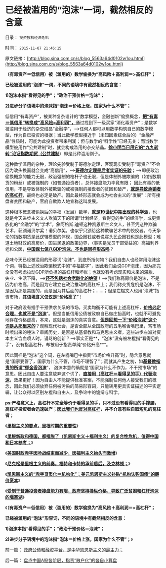 # 已经被滥用的“泡沫”一词，截然相反的含意

目录： `投资投机经济危机` 

时间： `2015-11-07 21:46:15` 

原文链接：[http://blog.sina.com.cn/s/blog_5563a64d0102w1ou.html](http://blog.sina.com.cn/s/blog_5563a64d0102w1ou.html)

**（有毒资产＝低信用）被（滥用的）数学偷换为“高风险＋高利润＝>高杠杆”；**

**已经被滥用的“泡沫”一词，不同的语境中有截然相反的含意：**

**1)泡沫本指“看得见的手”；“政治干预价格＝泡沫”；**

**2)进步分子语境中的泡沫指“泡沫＝价格上涨，国家为什么不管”；**





低信用“有毒资产”，被某种复杂设计的“数学模型，金融创新”偷换概念，[**把“有毒＝低信用”转换成“高风险=高利润”，**](../../../2015/11/6/“有毒资产”含义就是“低信用”，所谓泡沫，及高杠杆.md)通过找到下一级买家“消化毒资产”；是数学被滥用于经济的杂交结晶“金融学”，——>任何人都可以用数学构筑自已的数学模型，作为自已投资的根据；当此数学模型接近于（未知因素综合后的）“金融产品”性质时，可能为此投资者带来利润；但与数学的“科学性”已经无关；而当数学模型被用作“公共建制”时，就会构成滥用的杂交结晶。[**徐小明当日用它的“九九转转”论证指数期货（公共建制**](../../../2015/10/4/主流经济学why是伪科学，理解科学的抽象概念.md)）即是此种滥用例子。

这种数学滥用的杂种，理论先验受制于哥德尔定理，客观现实受制于“毒资产”不会因为改头换面就会变成“高信用”，——>[**哥德尔定理是后者实证的先验**](../../../2015/6/8/真改革还是假改革，盯着“市场经济去特权化”；.md)；——>即便政治偷换概念的能力无限，政治强制的枪杆子也无限，但是体制外被欺骗的（如指数期货的粉丝）或被强制的（如普通投资者），总体接盘能力毕竟有限；
因此有毒的低信用，不是导致体制外被欺骗的或被强制的接盘者的贫困和破产，[**就是导致承销者的高杠杆**](../../../2015/11/5/凯恩斯主义的“赤字货币化＝机构化”，廉价资本对国债机构的补贴.md)，最终也必定是破产。因此最终形态就会成为社会主义的“发展”：所有接盘者贫困和破产，官府自欺欺人地宣称这叫发展。

这种根本概念被偷换后的幸福（发展）数学，[**就是19世纪中期出现的科学派**](../../../2012/6/30/科学派替代“君权神授”的宗教信仰；.md)，也就是今天进步主义文人欺骗天下的所谓“计划经济，看得见的手”的经济学，或更贵族化的“金融学”的“学术”。象阿格斯.迪顿这种凯恩斯主义文人，甚至凭这种欺骗艺术，获颁诺贝尔奖！诺贝尔奖，也似乎只颁给这种欺骗艺术中的佼佼者。今天争论的指数期货是此逻辑模型的体现，国企圈钱或者说寡头民企圈钱也是此模型；难道土地财政的高房价，国进民退的政策边界，（事实是党员干部受益的）高福利养老和公医，[**中国保七保八GDP泡沫，不也是同样形态吗**](../../../2014/11/3/新中国经济史中的“产值”简史.md)？

品味今天已经被滥用的形容词“泡沫”，到底所指何物？我们自由人也经常用泡沫这个词，特指上述政治欺骗模式中的“幸福数字”，因此我们会说GDP泡沫，因为那完全没有考虑拉动GDP所负担的高杠杆和坏帐；也就没有考虑现实和未来的滞胀、失业、生活下降，——>[**还不包括社会老龄化的绝望**](../../../2009/9/11/少年中国患了三种西方老人病.md)！——>我们称高房价是泡沫，不是因为价格高，而是因为它建立在政治推动的高杠杆上；我们称交贷危机是泡沫，不是因为那是美国的，而是因为其后面的高杠杆；……；但是左棍文人也用“泡沫”指责市场，[**其语境含义仅仅是“价格高了**](../../../2013/11/16/争辩“泡沫，投机的经济学”，请先学好语文课.md)”！

对于政府没有插手干预供求关系的市场，买卖均衡不可能有上述高杠杆，[**价格必定合理，也就不是“泡沫**](../../../2013/6/6/股民都亏损了，证监会让谁赚走了股民的钱？.md)”。但是当低信用公债被政府自已做庄抬高时，也就不可避免地存在价格虚高，本来，这就是泡沫的真实含意。[**但是回想一下“价格泡沫”这个词是从那里来的**](../../../2008/8/25/价值守恒定律：交换决定价值，政府采购与泡沫GDP.md)？观察现代社会，是否全部从全国政府的五毛喉舌嘴巴里，骂市场时喷出来的唾沫？审阅历史，是否是从基督教和马克思主义者，这些进步左派对资本主义含血喷人时，谩骂的创新？——>事实正是**，“泡沫”没有被左棍指“看得见的手”，没有指高杠杆，却被用于指责单纯“价格升高**”。

因此同样是“泡沫”这个词，在左棍嘴巴中指责“市场价格升高”时，隐含意思就是“国家要管了，国家为什么不管，市场不理智了”；而就其产生之初，如[**基督教指责的所谓“郁金香泡沫**](../../../2012/11/12/为什么英法股民会“投机”约翰劳和南海公司？.md)”，
泡沫本意的确就是“国家为什么不作为，不干预市场”的意思。因此自由人要注意放弃这个词了，[**直接用（高杠杆＝看得见的手）代替泡沫**](../../../2009/12/26/“看得见的手”催化了大萧条.md)，效果更好！因为自由人不能提供标准答案，不能强制任何他人接受我们的概念，因此我们必须放弃任何被污染的简易形容词，只能转用更具实证描述的平实逻辑，让公众得以区别左棍和自由人，及争论中的诡辩与科学。

**ps:严格意义上，高杠杆不完全等价于看得见的手，只不过没有看得见的手撑腰，高杠杆投资者会迅速破产；[**因此我们也反对高杠杆**](../../../2015/7/19/中华股灾中的券商，和索罗斯攻击的利润打折，最佳恐慌的边际.md)，并不介意有些自取短见的冤枉者**；

《[**里根主义的要点，里根时期的重要性**](../../../2015/11/1/里根主义的要点，里根时期的重要性；.md)》

《[**里根新政和德国，都摆脱了（凯恩斯主义＋福利主义）的复合性危机，值得中国和日本参考；**](../../../2015/11/2/里根为美国留下的BUG，“和平红利”的泡沫的金融风暴.md)》

《[**美国财政赤字因冷战结束而减少，因福利主义抬头而激增**](../../../2015/11/3/里根没改变美元凯恩斯主义的渠道和赤字政策；.md)》

《[**尼克松是里根主义的前奏，福特和卡特的承前启后，及克林顿；**](../../../2015/11/4/尼克松是里根主义的前奏，福特和卡特的承前启后，及克林顿；.md)》

《[**凯恩斯主义的“赤字货币化＝机构化”；美元凯恩斯主义补贴“机构认购国债”的廉价资本**](../../../2015/11/5/凯恩斯主义的“赤字货币化＝机构化”，廉价资本对国债机构的补贴.md)》

《[**受制于普通投资者接盘能力有限，政府坚持操纵价格，导致广泛贫困和杠杆泡沫的堰塞湖**](../../../2015/11/6/“有毒资产”含义就是“低信用”，所谓泡沫，及高杠杆.md)》

《**（有毒资产＝低信用）被（滥用的）数学偷换为“高风险＋高利润＝>高杠杆”；**

**已经被滥用的“泡沫”形容词，不同的语境中有截然相反的含意：**

**1)泡沫本指“看得见的手”；“政治干预价格＝泡沫”；**

**2)进步分子语境中的泡沫指“泡沫＝价格上涨，国家为什么不管”；**》

前一篇： [政府公债和融资平台，是中华凯恩斯主义的最主力；](../../../2015/11/8/政府公债和融资平台，是中华凯恩斯主义的最主力；.md)

后一篇： [盘点中国A股各阶层，指责“散户化”的各自小算盘](../../../2015/10/21/盘点中国A股各阶层，指责“散户化”的各自小算盘.md)

